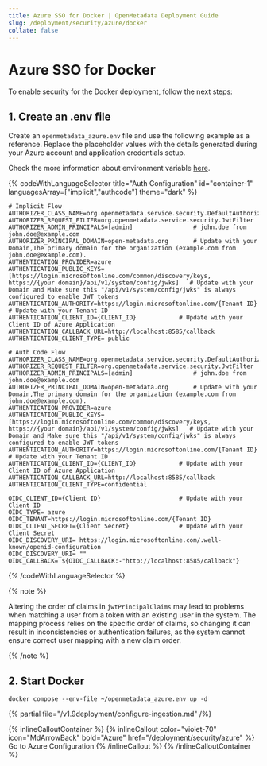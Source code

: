 ```yaml
---
title: Azure SSO for Docker | OpenMetadata Deployment Guide
slug: /deployment/security/azure/docker
collate: false
---
```


# Azure SSO for Docker

To enable security for the Docker deployment, follow the next steps:

## 1. Create an .env file

Create an `openmetadata_azure.env` file and use the following example as a reference. Replace the placeholder values with the details generated during your Azure account and application credentials setup.

Check the more information about environment variable [here](/deployment/security/configuration-parameters).

{% codeWithLanguageSelector title="Auth Configuration" id="container-1" languagesArray=["implicit","authcode"] theme="dark" %}

```implicit
# Implicit Flow
AUTHORIZER_CLASS_NAME=org.openmetadata.service.security.DefaultAuthorizer
AUTHORIZER_REQUEST_FILTER=org.openmetadata.service.security.JwtFilter
AUTHORIZER_ADMIN_PRINCIPALS=[admin]                 # john.doe from john.doe@example.com
AUTHORIZER_PRINCIPAL_DOMAIN=open-metadata.org       # Update with your Domain,The primary domain for the organization (example.com from john.doe@example.com).
AUTHENTICATION_PROVIDER=azure
AUTHENTICATION_PUBLIC_KEYS=[https://login.microsoftonline.com/common/discovery/keys, https://{your domain}/api/v1/system/config/jwks]   # Update with your Domain and Make sure this "/api/v1/system/config/jwks" is always configured to enable JWT tokens
AUTHENTICATION_AUTHORITY=https://login.microsoftonline.com/{Tenant ID}                                                          # Update with your Tenant ID
AUTHENTICATION_CLIENT_ID={CLIENT_ID}            # Update with your Client ID of Azure Application
AUTHENTICATION_CALLBACK_URL=http://localhost:8585/callback
AUTHENTICATION_CLIENT_TYPE= public
```

```authcode
# Auth Code Flow 
AUTHORIZER_CLASS_NAME=org.openmetadata.service.security.DefaultAuthorizer
AUTHORIZER_REQUEST_FILTER=org.openmetadata.service.security.JwtFilter
AUTHORIZER_ADMIN_PRINCIPALS=[admin]                 # john.doe from john.doe@example.com
AUTHORIZER_PRINCIPAL_DOMAIN=open-metadata.org       # Update with your Domain,The primary domain for the organization (example.com from john.doe@example.com).
AUTHENTICATION_PROVIDER=azure
AUTHENTICATION_PUBLIC_KEYS=[https://login.microsoftonline.com/common/discovery/keys, https://{your domain}/api/v1/system/config/jwks]   # Update with your Domain and Make sure this "/api/v1/system/config/jwks" is always configured to enable JWT tokens
AUTHENTICATION_AUTHORITY=https://login.microsoftonline.com/{Tenant ID}                                                          # Update with your Tenant ID
AUTHENTICATION_CLIENT_ID={CLIENT_ID}            # Update with your Client ID of Azure Application
AUTHENTICATION_CALLBACK_URL=http://localhost:8585/callback
AUTHENTICATION_CLIENT_TYPE=confidential

OIDC_CLIENT_ID={Client ID}                      # Update with your Client ID
OIDC_TYPE= azure
OIDC_TENANT=https://login.microsoftonline.com/{Tenant ID} 
OIDC_CLIENT_SECRET={Client Secret}              # Update with your Client Secret
OIDC_DISCOVERY_URI= https://login.microsoftonline.com/.well-known/openid-configuration  
OIDC_DISCOVERY_URI= ""      
OIDC_CALLBACK= ${OIDC_CALLBACK:-"http://localhost:8585/callback"}

```

{% /codeWithLanguageSelector %}

{% note %}

Altering the order of claims in `jwtPrincipalClaims` may lead to problems when matching a user from a token with an existing user in the system. The mapping process relies on the specific order of claims, so changing it can result in inconsistencies or authentication failures, as the system cannot ensure correct user mapping with a new claim order.

{% /note %}

## 2. Start Docker

```commandline
docker compose --env-file ~/openmetadata_azure.env up -d
```

{% partial file="/v1.9deployment/configure-ingestion.md" /%}


{% inlineCalloutContainer %}
  {% inlineCallout
    color="violet-70"
    icon="MdArrowBack"
    bold="Azure"
    href="/deployment/security/azure" %}
    Go to Azure Configuration
  {% /inlineCallout %}
{% /inlineCalloutContainer %}
